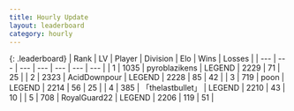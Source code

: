 ```yaml
---
title: Hourly Update
layout: leaderboard
category: hourly
---
```


{: .leaderboard}
| Rank | LV | Player | Division | Elo | Wins | Losses |
| --- | --- | --- | --- | --- | --- | --- |
| <span data-change="0">1</span> | 1035 | <span title="ID: 143220">pyroblazikens</span> | LEGEND | <span data-change="0">2229</span> | <span data-change="0">71</span> | <span data-change="0">25</span> |
| <span data-change="0">2</span> | 2323 | <span title="ID: 304661">AcidDownpour</span> | LEGEND | <span data-change="0">2228</span> | <span data-change="0">85</span> | <span data-change="0">42</span> |
| <span data-change="7">3</span> | 719 | <span title="ID: 540690">poon</span> | LEGEND | <span data-change="17">2214</span> | <span data-change="2">56</span> | <span data-change="0">25</span> |
| <span data-change="-1">4</span> | 385 | <span title="ID: 641994">「thelastbullet」</span> | LEGEND | <span data-change="0">2210</span> | <span data-change="0">43</span> | <span data-change="0">10</span> |
| <span data-change="-1">5</span> | 708 | <span title="ID: 210952">RoyalGuard22</span> | LEGEND | <span data-change="0">2206</span> | <span data-change="0">119</span> | <span data-change="0">51</span> |